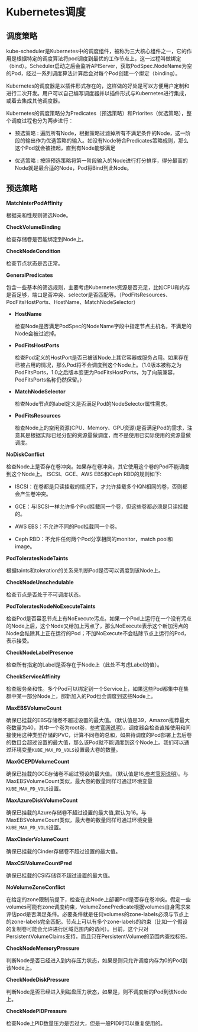 # Kubernetes调度 #

## 调度策略 ##

kube-scheduler是Kubernetes中的调度组件，被称为三大核心组件之一，它的作用是根据特定的调度算法将pod调度到最优的工作节点上，这一过程叫做绑定（bind）。Scheduler启动之后会监听APIServer，获取PodSpec.NodeName为空的Pod，经过一系列调度算法计算后会对每个Pod创建一个绑定（binding）。

Kubernetes的调度器是以插件形式存在的，这样做的好处是可以方便用户定制和进行二次开发。用户可以自己编写调度器并以插件形式与Kubernetes进行集成，或着去集成其他调度器。

Kubernetes的调度策略分为Predicates（预选策略）和Priorites（优选策略），整个调度过程也分为两步进行：

- 预选策略 : 遍历所有Node，根据策略过滤掉所有不满足条件的Node，这一阶段的输出作为优选策略的输入。如没有Node符合Predicates策略规则，那么这个Pod就会被挂起，直到有Node能够满足

- 优选策略 : 按照预选策略将第一阶段输入的Node进行打分排序，得分最高的Node就是最合适的Node，Pod将Bind到此Node。

## 预选策略 ##

**MatchInterPodAffinity**

根据亲和性规则筛选Node。

**CheckVolumeBinding**

检查存储卷是否能绑定到Node上。

**CheckNodeCondition**

检查节点状态是否正常。
 
**GeneralPredicates**

包含一些基本的筛选规则，主要考虑Kubernetes资源是否充足，比如CPU和内存是否足够，端口是否冲突、selector是否匹配等。（PodFitsResources、PodFitsHostPorts、HostName、MatchNodeSelector）

- **HostName**

  检查Node是否满足PodSpec的NodeName字段中指定节点主机名，不满足的Node会被过滤掉。

- **PodFitsHostPorts**
 
  检查Pod定义的HostPort是否已被该Node上其它容器或服务占用。如果存在已被占用的情况，那么Pod将不会调度到这个Node上。（1.0版本被称之为PodFitsPorts，1.0之后版本变更为PodFitsHostPorts，为了向前兼容，PodFitsPorts名称仍然保留。）
 
- **MatchNodeSelector**
 
  检查Node节点的label定义是否满足Pod的NodeSelector属性需求。
 
- **PodFitsResources**
 
  检查Node上的空闲资源(CPU、Memory、GPU资源)是否满足Pod的需求，注意其是根据实际已经分配的资源量做调度，而不是使用已实际使用的资源量做调度。
 
**NoDiskConflict**

检查Node上是否存在卷冲突。如果存在卷冲突，其它使用这个卷的Pod不能调度到这个Node上。
ISCSI、GCE、AWS EBS和Ceph RBD的规则如下:

- ISCSI：在卷都是只读挂载的情况下，才允许挂载多个IQN相同的卷，否则都会产生卷冲突。

- GCE：与ISCSI一样允许多个Pod挂载同一个卷，但这些卷都必须是只读挂载的。
 
- AWS EBS：不允许不同的Pod挂载同一个卷。
 
- Ceph RBD：不允许任何两个Pod分享相同的monitor，match pool和image。

**PodToleratesNodeTaints**

根据taints和toleration的关系来判断Pod是否可以调度到该Node上。
 
**CheckNodeUnschedulable**

检查节点是否处于不可调度状态。

**PodToleratesNodeNoExecuteTaints**

检查Pod是否容忍节点上有NoExecute污点。如果一个Pod上运行在一个没有污点的Node上后，这个Node又给加上污点了，那么NoExecute表示这个新加污点的Node会祛除其上正在运行的Pod；不加NoExecute不会祛除节点上运行的Pod，表示接受。

**CheckNodeLabelPresence**

检查所有指定的Label是否存在于Node上（此处不考虑Label的值）。

**CheckServiceAffinity**
 
检查服务亲和性。多个Pod可以绑定到一个Service上，如果这些Pod都集中在集群中某一部分Node上，那新加入的Pod也会调度到这些Node上。

**MaxEBSVolumeCount**

 确保已挂载的EBS存储卷不超过设置的最大值。（默认值是39，Amazon推荐最大卷数量为40，其中一个卷为root卷，[参考官网说明](http://docs.aws.amazon.com/AWSEC2/latest/UserGuide/volume_limits.html#linux-specific-volume-limits)）。调度器会检查直接使用和间接使用这种类型存储的PVC，计算不同卷的总和，如果待调度的Pod部署上去后卷的数目会超过设置的最大值，那么该Pod就不能调度到这个Node上。我们可以通过环境变量`KUBE_MAX_PD_VOLS`设置最大卷的数量。
 
**MaxGCEPDVolumeCount**

确保已挂载的GCE存储卷不超过预设的最大值。（默认值是16,[参考官网说明](https://cloud.google.com/compute/docs/disks/add-persistent-disk#limits_for_predefined_machine_types))。与MaxEBSVolumeCount类似，最大卷的数量同样可通过环境变量`KUBE_MAX_PD_VOLS`设置。

**MaxAzureDiskVolumeCount**

确保已挂载的Azure存储卷不超过设置的最大值,默认为16。与MaxEBSVolumeCount类似，最大卷的数量同样可通过环境变量`KUBE_MAX_PD_VOLS`设置。
 
**MaxCinderVolumeCount**

确保已挂载的Cinder存储卷不超过设置的最大值。

**MaxCSIVolumeCountPred**

确保已挂载的CSI存储卷不超过设置的最大值。

**NoVolumeZoneConflict**

在给定的zone限制前提下，检查在此Node上部署Pod是否存在卷冲突。假定一些volumes可能有zone调度约束，VolumeZonePredicate根据volumes自身需求来评估pod是否满足条件。必要条件就是任何volumes的zone-labels必须与节点上的zone-labels完全匹配。节点上可以有多个zone-labels的约束（比如一个假设的复制卷可能会允许进行区域范围内的访问）。目前，这个只对PersistentVolumeClaims支持，而且只在PersistentVolume的范围内查找标签。

**CheckNodeMemoryPressure**

判断Node是否已经进入到内存压力状态，如果是则只允许调度内存为0的Pod到该Node上。

**CheckNodeDiskPressure**

判断Node是否已经进入到磁盘压力状态，如果是，则不调度新的Pod到该Node上。

**CheckNodePIDPressure**

检查Node上PID数量压力是否过大，但是一般PID时可以重复使用的。